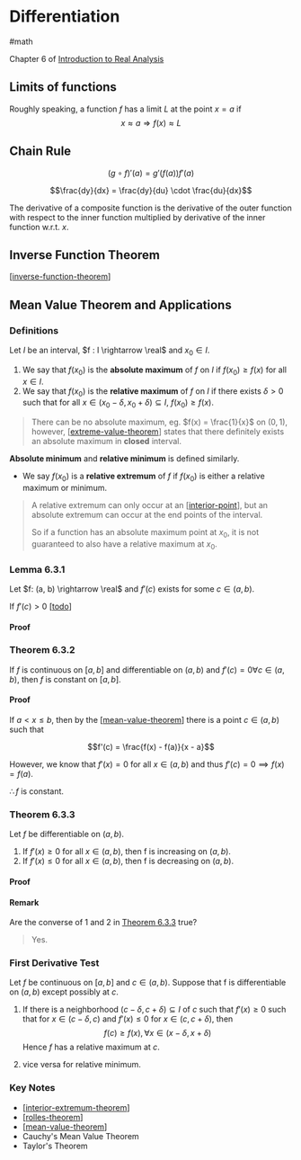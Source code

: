 # Differentiation
#math

Chapter 6 of [Introduction to Real Analysis](https://sciencemathematicseducation.files.wordpress.com/2014/01/0471433314realanalysis4.pdf)

## Limits of functions
Roughly speaking, a function $f$ has a limit $L$ at the point $x = a$ if 
$$x \approx a \Rightarrow f(x) \approx L$$

## Chain Rule

$$(g \circ f)' (a) = g'(f(a))f'(a)$$

$$\frac{dy}{dx} = \frac{dy}{du} \cdot \frac{du}{dx}$$

The derivative of a composite function is the derivative of the outer function with respect to the inner function multiplied by derivative of the inner function w.r.t. $x$.

## Inverse Function Theorem
[[inverse-function-theorem]]

## Mean Value Theorem and Applications

### Definitions

Let $I$ be an interval, $f : I \rightarrow \real$ and $x_0 \in I$.

1. We say that $f(x_0)$ is the **absolute maximum** of $f$ on $I$ if $f(x_0) \geq f(x)$ for all $x \in I$.
2. We say that $f(x_0)$ is the **relative maximum** of $f$ on $I$ if there exists $\delta > 0$ such that for all $x \in (x_0 - \delta, x_0 + \delta) \subseteq I$, $f(x_0) \geq f(x)$.

> There can be no absolute maximum, eg. $f(x) = \frac{1}{x}$ on $(0, 1)$, however, [[extreme-value-theorem]] states that there definitely exists an absolute maximum in **closed** interval.

**Absolute minimum** and **relative minimum** is defined similarly.

- We say $f(x_0)$ is a **relative extremum** of $f$ if $f(x_0)$ is either a relative maximum or minimum.

> A relative extremum can only occur at an [[interior-point]], but an absolute extremum can occur at the end points of the interval.
>
> So if a function has an absolute maximum point at $x_0$, it is not guaranteed to also have a relative maximum at $x_0$.

### Lemma 6.3.1

Let $f: (a, b) \rightarrow \real$ and $f'(c)$ exists for some $c \in (a, b)$.

If $f'(c) > 0$ [[todo]]

#### Proof

### Theorem 6.3.2

If $f$ is continuous on $[a, b]$ and differentiable on $(a, b)$ and $f'(c) = 0 \forall c \in (a, b)$, then $f$ is constant on $[a, b]$.

#### Proof

If $a < x \leq b$, then by the [[mean-value-theorem]] there is a point $c \in (a, b)$ such that

$$f'(c) = \frac{f(x) - f(a)}{x - a}$$

However, we know that $f'(x) = 0$ for all $x \in (a, b)$ and thus $f'(c) = 0 \implies f(x) = f(a)$.

$\therefore f$ is constant.

### Theorem 6.3.3

Let $f$ be differentiable on $(a, b)$.
1. If $f'(x) \geq 0$ for all $x \in (a, b)$, then f is increasing on $(a, b)$.
2. If $f'(x) \leq 0$ for all $x \in (a, b)$, then f is decreasing on $(a, b)$.

#### Proof

#### Remark

Are the converse of 1 and 2 in [Theorem 6.3.3](#theorem-633) true?

> Yes.

### First Derivative Test

Let $f$ be continuous on $[a, b]$ and $c \in (a, b)$. 
Suppose that f is differentiable on $(a, b)$ except possibly at $c$.

1. If there is a neighborhood $(c - \delta, c + \delta) \subseteq I$ of $c$ such that $f'(x) \geq 0$ such that for $x \in (c - \delta, c)$ and $f'(x) \leq 0$ for $x \in (c, c + \delta)$, then 
$$ f(c) \geq f(x), \, \forall x \in (x - \delta, x + \delta)$$
Hence $f$ has a relative maximum at $c$.

2. vice versa for relative minimum.

### Key Notes

- [[interior-extremum-theorem]]
- [[rolles-theorem]]
- [[mean-value-theorem]]
- Cauchy's Mean Value Theorem
- Taylor's Theorem


[//begin]: # "Autogenerated link references for markdown compatibility"
[inverse-function-theorem]: inverse-function-theorem "Inverse Function Theorem"
[extreme-value-theorem]: extreme-value-theorem "Extreme Value Theorem"
[interior-point]: interior-point "Interior Point"
[todo]: ../todo "Todo"
[mean-value-theorem]: mean-value-theorem "Mean Value Theorem"
[interior-extremum-theorem]: interior-extremum-theorem "Interior Extremum Theorem"
[rolles-theorem]: rolles-theorem "Rolle's Theorem"
[//end]: # "Autogenerated link references"